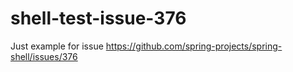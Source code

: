 # shell-test-issue-376

Just example for issue https://github.com/spring-projects/spring-shell/issues/376

